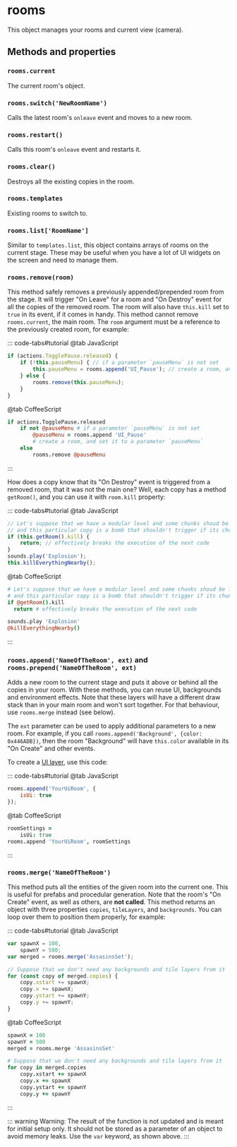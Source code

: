 # rooms

This object manages your rooms and current view (camera).

## Methods and properties

### `rooms.current`

The current room's object.

### `rooms.switch('NewRoomName')`

Calls the latest room's `onleave` event and moves to a new room.

### `rooms.restart()`

Calls this room's `onleave` event and restarts it.

### `rooms.clear()`

Destroys all the existing copies in the room.

### `rooms.templates`

Existing rooms to switch to.

### `rooms.list['RoomName']`

Similar to `templates.list`, this object contains arrays of rooms on the current stage. These may be useful when you have a lot of UI widgets on the screen and need to manage them.

### `rooms.remove(room)`

This method safely removes a previously appended/prepended room from the stage. It will trigger "On Leave" for a room and "On Destroy" event for all the copies of the removed room. The room will also have `this.kill` set to `true` in its event, if it comes in handy. This method cannot remove `rooms.current`, the main room. The `room` argument must be a reference to the previously created room, for example:

::: code-tabs#tutorial
@tab JavaScript
```js Creating a pause menu by using a UI room
if (actions.TogglePause.released) {
    if (!this.pauseMenu) { // if a parameter `pauseMenu` is not set
        this.pauseMenu = rooms.append('UI_Pause'); // create a room, and set it to a parameter `pauseMenu`
    } else {
        rooms.remove(this.pauseMenu);
    }
}
```
@tab CoffeeScript
```coffee
if actions.TogglePause.released
    if not @pauseMenu # if a parameter `pauseMenu` is not set
        @pauseMenu = rooms.append 'UI_Pause'
        # create a room, and set it to a parameter `pauseMenu`
    else
        rooms.remove @pauseMenu
```
:::

How does a copy know that its "On Destroy" event is triggered from a removed room, that it was not the main one? Well, each copy has a method `getRoom()`, and you can use it with `room.kill` property:

::: code-tabs#tutorial
@tab JavaScript
```js
// Let's suppose that we have a modular level and some chunks shoud be loaded/unloaded dynamically,
// and this particular copy is a bomb that shouldn't trigger if its chunk is unloaded.
if (this.getRoom().kill) {
    return; // effectively breaks the execution of the next code
}
sounds.play('Explosion');
this.killEverythingNearby();
```
@tab CoffeeScript
```coffee
# Let's suppose that we have a modular level and some chunks shoud be loaded/unloaded dynamically,
# and this particular copy is a bomb that shouldn't trigger if its chunk is unloaded.
if @getRoom().kill
  return # effectively breaks the execution of the next code

sounds.play 'Explosion'
@killEverythingNearby()
```
:::

### `rooms.append('NameOfTheRoom', ext)` and `rooms.prepend('NameOfTheRoom', ext)`

Adds a new room to the current stage and puts it above or behind all the copies in your room. With these methods, you can reuse UI, backgrounds and environment effects. Note that these layers will have a different draw stack than in your main room and won't sort together. For that behaviour, use `rooms.merge` instead (see below).

The `ext` parameter can be used to apply additional parameters to a new room. For example, if you call `rooms.append('Background', {color: 0x446ADB})`, then the room "Background" will have `this.color` available in its "On Create" and other events.

To create a [UI layer](/tips-n-tricks/game-and-uiks/game-and-ui-coordinates.html), use this code:

::: code-tabs#tutorial
@tab JavaScript
```js
rooms.append('YourUiRoom', {
    isUi: true
});
```
@tab CoffeeScript
```coffee
roomSettings =
    isUi: true
rooms.append 'YourUiRoom', roomSettings
```
:::

### `rooms.merge('NameOfTheRoom')`

This method puts all the entities of the given room into the current one. This is useful for prefabs and procedular generation. Note that the room's "On Create" event, as well as others, are **not called**. This method returns an object with three properties `copies`, `tileLayers`, and `backgrounds`. You can loop over them to position them properly, for example:

::: code-tabs#tutorial
@tab JavaScript
```js
var spawnX = 100,
    spawnY = 500;
var merged = rooms.merge('AssasinsSet');

// Suppose that we don't need any backgrounds and tile layers from it
for (const copy of merged.copies) {
    copy.xstart += spawnX;
    copy.x += spawnX;
    copy.ystart += spawnY;
    copy.y += spawnY;
}
```
@tab CoffeeScript
```coffee
spawnX = 100
spawnY = 500
merged = rooms.merge 'AssasinsSet'

# Suppose that we don't need any backgrounds and tile layers from it
for copy in merged.copies
    copy.xstart += spawnX
    copy.x += spawnX
    copy.ystart += spawnY
    copy.y += spawnY
```
:::

::: warning Warning:
The result of the function is not updated and is meant for initial setup only. It should not be stored as a parameter of an object to avoid memory leaks. Use the `var` keyword, as shown above.
:::
